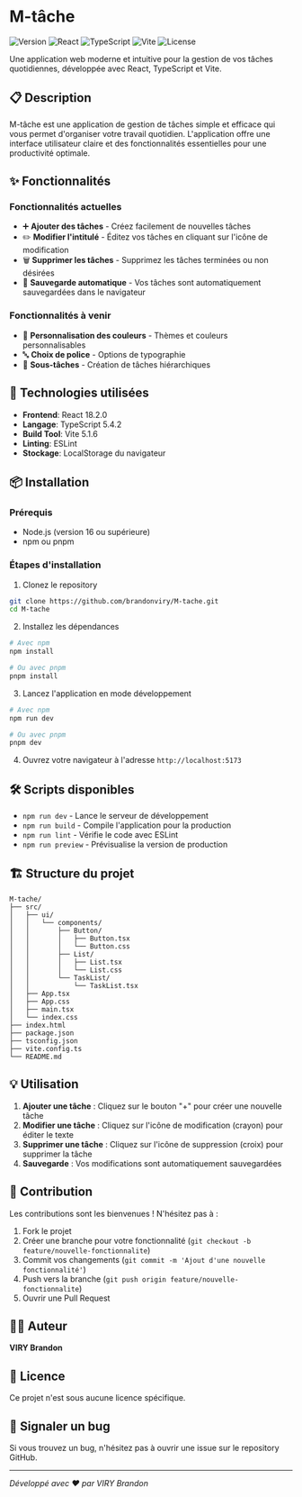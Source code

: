 # M-tâche

![Version](https://img.shields.io/badge/version-0.1.0-blue.svg)
![React](https://img.shields.io/badge/React-18.2.0-61DAFB.svg?logo=react)
![TypeScript](https://img.shields.io/badge/TypeScript-5.4.2-3178C6.svg?logo=typescript)
![Vite](https://img.shields.io/badge/Vite-5.1.6-646CFF.svg?logo=vite)
![License](https://img.shields.io/badge/license-No%20License-red.svg)

Une application web moderne et intuitive pour la gestion de vos tâches quotidiennes, développée avec React, TypeScript et Vite.

## 📋 Description

M-tâche est une application de gestion de tâches simple et efficace qui vous permet d'organiser votre travail quotidien. L'application offre une interface utilisateur claire et des fonctionnalités essentielles pour une productivité optimale.

## ✨ Fonctionnalités

### Fonctionnalités actuelles
- ➕ **Ajouter des tâches** - Créez facilement de nouvelles tâches
- ✏️ **Modifier l'intitulé** - Éditez vos tâches en cliquant sur l'icône de modification
- 🗑️ **Supprimer les tâches** - Supprimez les tâches terminées ou non désirées
- 💾 **Sauvegarde automatique** - Vos tâches sont automatiquement sauvegardées dans le navigateur

### Fonctionnalités à venir
- 🎨 **Personnalisation des couleurs** - Thèmes et couleurs personnalisables
- 🔤 **Choix de police** - Options de typographie
- 📝 **Sous-tâches** - Création de tâches hiérarchiques

## 🚀 Technologies utilisées

- **Frontend**: React 18.2.0
- **Langage**: TypeScript 5.4.2
- **Build Tool**: Vite 5.1.6
- **Linting**: ESLint
- **Stockage**: LocalStorage du navigateur

## 📦 Installation

### Prérequis
- Node.js (version 16 ou supérieure)
- npm ou pnpm

### Étapes d'installation

1. Clonez le repository
```bash
git clone https://github.com/brandonviry/M-tache.git
cd M-tache
```

2. Installez les dépendances
```bash
# Avec npm
npm install

# Ou avec pnpm
pnpm install
```

3. Lancez l'application en mode développement
```bash
# Avec npm
npm run dev

# Ou avec pnpm
pnpm dev
```

4. Ouvrez votre navigateur à l'adresse `http://localhost:5173`

## 🛠️ Scripts disponibles

- `npm run dev` - Lance le serveur de développement
- `npm run build` - Compile l'application pour la production
- `npm run lint` - Vérifie le code avec ESLint
- `npm run preview` - Prévisualise la version de production

## 🏗️ Structure du projet

```
M-tache/
├── src/
│   ├── ui/
│   │   └── components/
│   │       ├── Button/
│   │       │   ├── Button.tsx
│   │       │   └── Button.css
│   │       ├── List/
│   │       │   ├── List.tsx
│   │       │   └── List.css
│   │       └── TaskList/
│   │           └── TaskList.tsx
│   ├── App.tsx
│   ├── App.css
│   ├── main.tsx
│   └── index.css
├── index.html
├── package.json
├── tsconfig.json
├── vite.config.ts
└── README.md
```

## 💡 Utilisation

1. **Ajouter une tâche** : Cliquez sur le bouton "+" pour créer une nouvelle tâche
2. **Modifier une tâche** : Cliquez sur l'icône de modification (crayon) pour éditer le texte
3. **Supprimer une tâche** : Cliquez sur l'icône de suppression (croix) pour supprimer la tâche
4. **Sauvegarde** : Vos modifications sont automatiquement sauvegardées

## 🤝 Contribution

Les contributions sont les bienvenues ! N'hésitez pas à :

1. Fork le projet
2. Créer une branche pour votre fonctionnalité (`git checkout -b feature/nouvelle-fonctionnalite`)
3. Commit vos changements (`git commit -m 'Ajout d'une nouvelle fonctionnalité'`)
4. Push vers la branche (`git push origin feature/nouvelle-fonctionnalite`)
5. Ouvrir une Pull Request

## 👨‍💻 Auteur

**VIRY Brandon**

## 📄 Licence

Ce projet n'est sous aucune licence spécifique.

## 🐛 Signaler un bug

Si vous trouvez un bug, n'hésitez pas à ouvrir une issue sur le repository GitHub.

---

*Développé avec ❤️ par VIRY Brandon*
